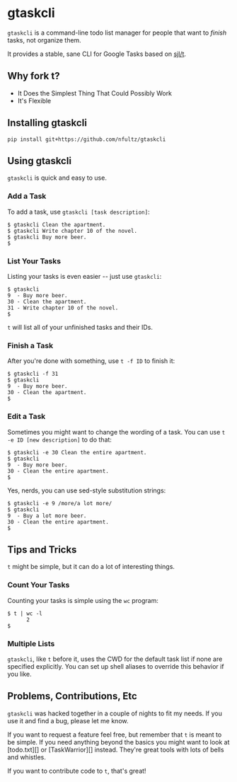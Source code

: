 gtaskcli
=======

`gtaskcli` is a command-line todo list manager for people that want to *finish* tasks,
not organize them.

It provides a stable, sane CLI for Google Tasks based on [sjl/t](/sjl/t).

Why fork t?
------

  * It Does the Simplest Thing That Could Possibly Work
  * It's Flexible


Installing gtaskcli
------------

```
pip install git+https://github.com/nfultz/gtaskcli

```


Using gtaskcli
-------

`gtaskcli` is quick and easy to use.

### Add a Task

To add a task, use `gtaskcli [task description]`:

    $ gtaskcli Clean the apartment.
    $ gtaskcli Write chapter 10 of the novel.
    $ gtaskcli Buy more beer.
    $

### List Your Tasks

Listing your tasks is even easier -- just use `gtaskcli`:

    $ gtaskcli
    9  - Buy more beer.
    30 - Clean the apartment.
    31 - Write chapter 10 of the novel.
    $

`t` will list all of your unfinished tasks and their IDs.

### Finish a Task

After you're done with something, use `t -f ID` to finish it:

    $ gtaskcli -f 31
    $ gtaskcli
    9  - Buy more beer.
    30 - Clean the apartment.
    $

### Edit a Task

Sometimes you might want to change the wording of a task.  You can use
`t -e ID [new description]` to do that:

    $ gtaskcli -e 30 Clean the entire apartment.
    $ gtaskcli
    9  - Buy more beer.
    30 - Clean the entire apartment.
    $

Yes, nerds, you can use sed-style substitution strings:

    $ gtaskcli -e 9 /more/a lot more/
    $ gtaskcli
    9  - Buy a lot more beer.
    30 - Clean the entire apartment.
    $

Tips and Tricks
---------------

`t` might be simple, but it can do a lot of interesting things.

### Count Your Tasks

Counting your tasks is simple using the `wc` program:

    $ t | wc -l
          2
    $

### Multiple Lists

`gtaskcli`, like `t` before it, uses the CWD for the default task list
if none are specified explicitly. You can set up shell aliases to override
this behavior if you like.

Problems, Contributions, Etc
----------------------------

`gtaskcli` was hacked together in a couple of nights to fit my needs.  If you use it
and find a bug, please let me know.

If you want to request a feature feel free, but remember that `t` is meant to
be simple.  If you need anything beyond the basics you might want to look at
[todo.txt][] or [TaskWarrior][] instead.  They're great tools with lots of
bells and whistles.

If you want to contribute code to `t`, that's great!

